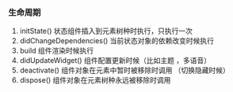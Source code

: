 ### 生命周期
1. initState()  状态组件插入到元素树种时执行，只执行一次  
2. didChangeDependencies()  当前状态对象的依赖改变时候执行
3. build 组件渲染时候执行
4. didUpdateWidget() 组件配置更新时候（比如主题 ，多语音）
5. deactivate() 组件对象在元素中暂时被移除时调用  （切换隐藏时候）
6. dispose() 组件对象在元素树种永远被移除时调用
